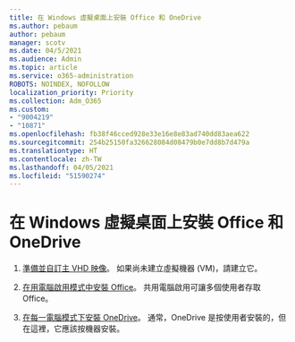 ```yaml
---
title: 在 Windows 虛擬桌面上安裝 Office 和 OneDrive
ms.author: pebaum
author: pebaum
manager: scotv
ms.date: 04/5/2021
ms.audience: Admin
ms.topic: article
ms.service: o365-administration
ROBOTS: NOINDEX, NOFOLLOW
localization_priority: Priority
ms.collection: Adm_O365
ms.custom:
- "9004219"
- "10871"
ms.openlocfilehash: fb38f46cced928e33e16e8e83ad740dd83aea622
ms.sourcegitcommit: 254b25150fa326628084d08479b0e7dd8b7d479a
ms.translationtype: HT
ms.contentlocale: zh-TW
ms.lasthandoff: 04/05/2021
ms.locfileid: "51590274"
---
```

# <a name="install-office-and-onedrive-on-windows-virtual-desktop"></a>在 Windows 虛擬桌面上安裝 Office 和 OneDrive

1. [準備並自訂主 VHD 映像](https://docs.microsoft.com/azure/virtual-desktop/set-up-customize-master-image)。 如果尚未建立虛擬機器 (VM)，請建立它。

1. [在用電腦啟用模式中安裝 Office](https://docs.microsoft.com/azure/virtual-desktop/install-office-on-wvd-master-image#install-office-in-shared-computer-activation-mode)。 共用電腦啟用可讓多個使用者存取 Office。

1. [在每一電腦模式下安裝 OneDrive](https://docs.microsoft.com/azure/virtual-desktop/install-office-on-wvd-master-image#install-onedrive-in-per-machine-mode)。 通常，OneDrive 是按使用者安裝的，但在這裡，它應該按機器安裝。